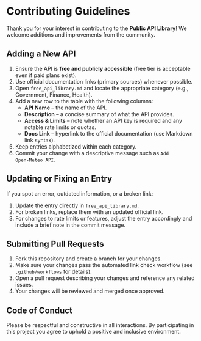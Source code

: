 # Contributing Guidelines

Thank you for your interest in contributing to the **Public API Library**! We welcome additions and improvements from the community.

## Adding a New API

1. Ensure the API is **free and publicly accessible** (free tier is acceptable even if paid plans exist).
2. Use official documentation links (primary sources) whenever possible.
3. Open `free_api_library.md` and locate the appropriate category (e.g., Government, Finance, Health).
4. Add a new row to the table with the following columns:
   - **API Name** – the name of the API.
   - **Description** – a concise summary of what the API provides.
   - **Access & Limits** – note whether an API key is required and any notable rate limits or quotas.
   - **Docs Link** – hyperlink to the official documentation (use Markdown link syntax).
5. Keep entries alphabetized within each category.
6. Commit your change with a descriptive message such as `Add Open‑Meteo API`.

## Updating or Fixing an Entry

If you spot an error, outdated information, or a broken link:

1. Update the entry directly in `free_api_library.md`.
2. For broken links, replace them with an updated official link.
3. For changes to rate limits or features, adjust the entry accordingly and include a brief note in the commit message.

## Submitting Pull Requests

1. Fork this repository and create a branch for your changes.
2. Make sure your changes pass the automated link check workflow (see `.github/workflows` for details).
3. Open a pull request describing your changes and reference any related issues.
4. Your changes will be reviewed and merged once approved.

## Code of Conduct

Please be respectful and constructive in all interactions. By participating in this project you agree to uphold a positive and inclusive environment.

